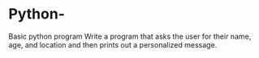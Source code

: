 # Python-
Basic python program
Write a program that asks the user for their name, age, and location and then prints out a personalized message.
